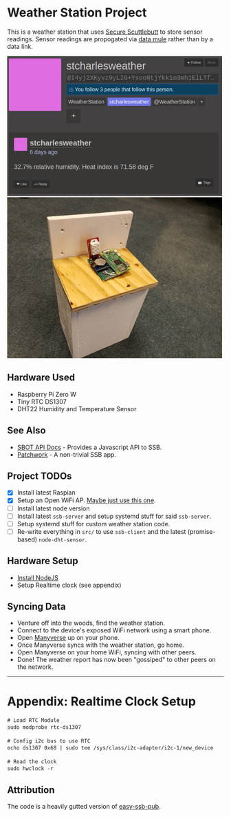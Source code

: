 # Weather Station Project

This is a weather station that uses [Secure Scuttlebutt](https://ssbc.github.io/scuttlebutt-protocol-guide/) to store sensor readings. Sensor readings are propogated via [data mule](https://en.wikipedia.org/wiki/Data_mule) rather than by a data link.

![weather_report.png](weather_report.png)
![enclosure.jpg](enclosure.jpg)

## Hardware Used

 * Raspberry Pi Zero W
 * Tiny RTC DS1307
 * DHT22 Humidity and Temperature Sensor

## See Also

 * [SBOT API Docs](https://scuttlebot.io/) - Provides a Javascript API to SSB.
 * [Patchwork](https://github.com/ssbc/patchwork) - A non-trivial SSB app.

## Project TODOs

 - [X] Install latest Raspian
 - [X] Setup an Open WiFi AP. [Maybe just use this one](https://github.com/billz/raspap-webgui).
 - [ ] Install latest node version
 - [ ] Install latest `ssb-server` and setup systemd stuff for said `ssb-server`.
 - [ ] Setup systemd stuff for custom weather station code.
 - [ ] Re-write everything in `src/` to use `ssb-client` and the latest (promise-based) `node-dht-sensor`.

## Hardware Setup

 * [Install NodeJS](https://www.instructables.com/id/Install-Nodejs-and-Npm-on-Raspberry-Pi/)
 * Setup Realtime clock (see appendix)

## Syncing Data

 * Venture off into the woods, find the weather station.
 * Connect to the device's exposed WiFi network using a smart phone.
 * Open [Manyverse](https://play.google.com/store/apps/details?id=se.manyver) up on your phone.
 * Once Manyverse syncs with the weather station, go home.
 * Open Manyverse on your home WiFi, syncing with other peers.
 * Done! The weather report has now been "gossiped" to other peers on the network.

---

# Appendix: Realtime Clock Setup

```
# Load RTC Module
sudo modprobe rtc-ds1307

# Config i2c bus to use RTC
echo ds1307 0x68 | sudo tee /sys/class/i2c-adapter/i2c-1/new_device

# Read the clock
sudo hwclock -r
```

## Attribution

The code is a heavily gutted version of [easy-ssb-pub](https://github.com/staltz/easy-ssb-pub).
